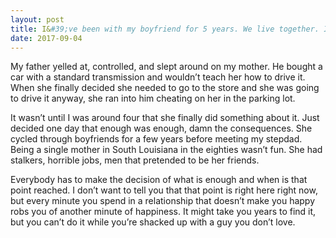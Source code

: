 ```yaml
---
layout: post
title: I&#39;ve been with my boyfriend for 5 years. We live together. I think I want to break up with him but I&#39;m scared. I don&#39;t feel the same anymore. What do I do?
date: 2017-09-04
---
```


<p>My father yelled at, controlled, and slept around on my mother. He bought a car with a standard transmission and wouldn’t teach her how to drive it. When she finally decided she needed to go to the store and she was going to drive it anyway, she ran into him cheating on her in the parking lot.</p><p>It wasn’t until I was around four that she finally did something about it. Just decided one day that enough was enough, damn the consequences. She cycled through boyfriends for a few years before meeting my stepdad. Being a single mother in South Louisiana in the eighties wasn’t fun. She had stalkers, horrible jobs, men that pretended to be her friends.</p><p>Everybody has to make the decision of what is enough and when is that point reached. I don’t want to tell you that that point is right here right now, but every minute you spend in a relationship that doesn’t make you happy robs you of another minute of happiness. It might take you years to find it, but you can’t do it while you’re shacked up with a guy you don’t love.</p>
